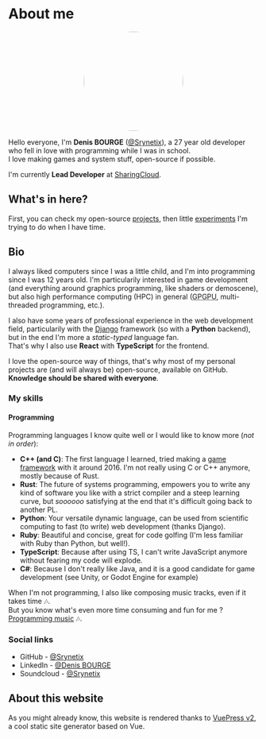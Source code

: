 # About me

<p align="center">
    <img src="/images/me.jpg" style="width: 200px; height: 200px; border-radius: 50%">
</p>

Hello everyone, I'm **Denis BOURGE** ([@Srynetix](https://github.com/Srynetix)), a 27 year old developer who fell in love with programming while I was in school.  
I love making games and system stuff, open-source if possible.

I'm currently **Lead Developer** at [SharingCloud](https://github.com/sharingcloud/).

## What's in here?

First, you can check my open-source [projects](./projects), then little [experiments](./experiments) I'm trying to do when I have time.  

## Bio

I always liked computers since I was a little child, and I'm into programming since I was 12 years old.
I'm particularily interested in game development (and everything around graphics programming, like shaders or demoscene), but also high performance computing (HPC) in general (<abbr title="General-Purpose computation on Graphic Processing Units">GPGPU</abbr>, multi-threaded programming, etc.).  

I also have some years of professional experience in the web development field, particularily with the [Django](https://www.djangoproject.com/) framework (so with a **Python** backend), but in the end I'm more a *static-typed* language fan.  
That's why I also use **React** with **TypeScript** for the frontend.

I love the open-source way of things, that's why most of my personal projects are (and will always be) open-source, available on GitHub.  
**Knowledge should be shared with everyone**.

### My skills

#### Programming

Programming languages I know quite well or I would like to know more (*not in order*):

- **C++ (and C)**: The first language I learned, tried making a [game framework](./projects/game-related/hx3d-framework) with it around 2016. I'm not really using C or C++ anymore, mostly because of Rust.
- **Rust**: The future of systems programming, empowers you to write any kind of software you like with a strict compiler and a steep learning curve, but *soooooo* satisfying at the end that it's difficult going back to another PL.
- **Python**: Your versatile dynamic language, can be used from scientific computing to fast (to write) web development (thanks Django).
- **Ruby**: Beautiful and concise, great for code golfing (I'm less familiar with Ruby than Python, but well!).
- **TypeScript**: Because after using TS, I can't write JavaScript anymore without fearing my code will explode.
- **C#**: Because I don't really like Java, and it is a good candidate for game development (see Unity, or Godot Engine for example)

When I'm not programming, I also like composing music tracks, even if it takes time :notes:.  
But you know what's even more time consuming and fun for me ? [Programming music](./experiments/audio/csound) :notes:.

### Social links

- GitHub - [@Srynetix](https://github.com/Srynetix)
- LinkedIn - [@Denis BOURGE](https://www.linkedin.com/in/denis-bourge-09676a110/)
- Soundcloud - [@Srynetix](https://soundcloud.com/srynetix)

## About this website

As you might already know, this website is rendered thanks to [VuePress v2](https://v2.vuepress.vuejs.org/), a cool static site generator based on Vue.
